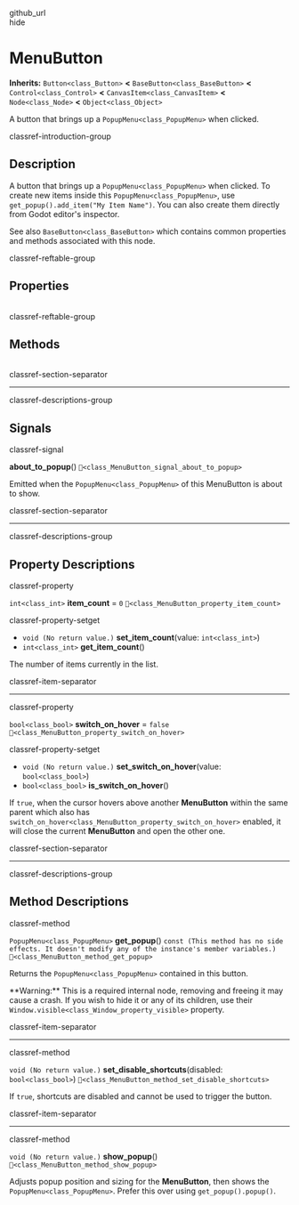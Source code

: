 github\_url  
hide

# MenuButton

**Inherits:** `Button<class_Button>` **&lt;**
`BaseButton<class_BaseButton>` **&lt;** `Control<class_Control>`
**&lt;** `CanvasItem<class_CanvasItem>` **&lt;** `Node<class_Node>`
**&lt;** `Object<class_Object>`

A button that brings up a `PopupMenu<class_PopupMenu>` when clicked.

classref-introduction-group

## Description

A button that brings up a `PopupMenu<class_PopupMenu>` when clicked. To
create new items inside this `PopupMenu<class_PopupMenu>`, use
`get_popup().add_item("My Item Name")`. You can also create them
directly from Godot editor's inspector.

See also `BaseButton<class_BaseButton>` which contains common properties
and methods associated with this node.

classref-reftable-group

## Properties

<table>
<tbody>
<tr>
</tr>
<tr>
</tr>
<tr>
</tr>
<tr>
</tr>
<tr>
</tr>
<tr>
</tr>
</tbody>
</table>

classref-reftable-group

## Methods

<table>
<tbody>
<tr>
</tr>
<tr>
</tr>
<tr>
</tr>
</tbody>
</table>

classref-section-separator

------------------------------------------------------------------------

classref-descriptions-group

## Signals

classref-signal

**about\_to\_popup**() `🔗<class_MenuButton_signal_about_to_popup>`

Emitted when the `PopupMenu<class_PopupMenu>` of this MenuButton is
about to show.

classref-section-separator

------------------------------------------------------------------------

classref-descriptions-group

## Property Descriptions

classref-property

`int<class_int>` **item\_count** = `0`
`🔗<class_MenuButton_property_item_count>`

classref-property-setget

-   `void (No return value.)` **set\_item\_count**(value:
    `int<class_int>`)
-   `int<class_int>` **get\_item\_count**()

The number of items currently in the list.

classref-item-separator

------------------------------------------------------------------------

classref-property

`bool<class_bool>` **switch\_on\_hover** = `false`
`🔗<class_MenuButton_property_switch_on_hover>`

classref-property-setget

-   `void (No return value.)` **set\_switch\_on\_hover**(value:
    `bool<class_bool>`)
-   `bool<class_bool>` **is\_switch\_on\_hover**()

If `true`, when the cursor hovers above another **MenuButton** within
the same parent which also has
`switch_on_hover<class_MenuButton_property_switch_on_hover>` enabled, it
will close the current **MenuButton** and open the other one.

classref-section-separator

------------------------------------------------------------------------

classref-descriptions-group

## Method Descriptions

classref-method

`PopupMenu<class_PopupMenu>` **get\_popup**()
`const (This method has no side effects. It doesn't modify any of the instance's member variables.)`
`🔗<class_MenuButton_method_get_popup>`

Returns the `PopupMenu<class_PopupMenu>` contained in this button.

\*\*Warning:\*\* This is a required internal node, removing and freeing
it may cause a crash. If you wish to hide it or any of its children, use
their `Window.visible<class_Window_property_visible>` property.

classref-item-separator

------------------------------------------------------------------------

classref-method

`void (No return value.)` **set\_disable\_shortcuts**(disabled:
`bool<class_bool>`) `🔗<class_MenuButton_method_set_disable_shortcuts>`

If `true`, shortcuts are disabled and cannot be used to trigger the
button.

classref-item-separator

------------------------------------------------------------------------

classref-method

`void (No return value.)` **show\_popup**()
`🔗<class_MenuButton_method_show_popup>`

Adjusts popup position and sizing for the **MenuButton**, then shows the
`PopupMenu<class_PopupMenu>`. Prefer this over using
`get_popup().popup()`.
